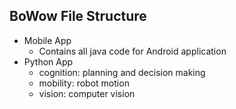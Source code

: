 ## BoWow File Structure

* Mobile App
  * Contains all java code for Android application
* Python App
  * cognition: planning and decision making
  * mobility: robot motion
  * vision: computer vision
 
